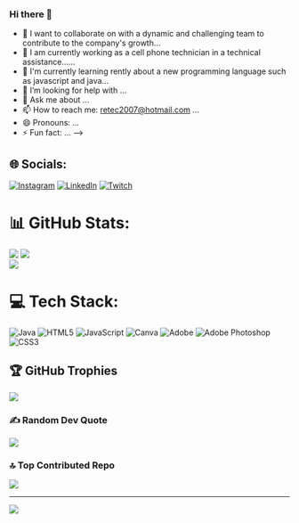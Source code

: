### Hi there 👋

- 👯 I want to collaborate on with a dynamic and challenging team to contribute to the company's growth...
- 🔭 I am currently working as a cell phone technician in a technical assistance......
- 🌱 I'm currently learning rently about a new programming language
      such as javascript and java...
- 🤔 I’m looking for help with ...
- 💬 Ask me about ...
- 📫 How to reach me: retec2007@hotmail.com ...
- 😄 Pronouns: ...
- ⚡ Fun fact: ...
-->

## 🌐 Socials:
[![Instagram](https://img.shields.io/badge/Instagram-%23E4405F.svg?logo=Instagram&logoColor=white)](https://instagram.com/https://www.instagram.com/rtek_cell/) [![LinkedIn](https://img.shields.io/badge/LinkedIn-%230077B5.svg?logo=linkedin&logoColor=white)](https://linkedin.com/in/https://www.linkedin.com/in/reginaldo-de-oliveira-souza-90a803301/) [![Twitch](https://img.shields.io/badge/Twitch-%239146FF.svg?logo=Twitch&logoColor=white)](https://twitch.tv/https://www.twitch.tv/retec07) 

# 📊 GitHub Stats:

![](https://github-readme-stats.vercel.app/api?username=reginaldotech&theme=onedark&hide_border=false&include_all_commits=false&count_private=false)
![](https://github-readme-streak-stats.herokuapp.com/?user=reginaldotech&theme=onedark&hide_border=false)<br/>
![](https://github-readme-stats.vercel.app/api/top-langs/?username=reginaldotech&theme=onedark&hide_border=false&include_all_commits=false&count_private=false&layout=compact)


# 💻 Tech Stack:
![Java](https://img.shields.io/badge/java-%23ED8B00.svg?style=for-the-badge&logo=openjdk&logoColor=white) ![HTML5](https://img.shields.io/badge/html5-%23E34F26.svg?style=for-the-badge&logo=html5&logoColor=white) ![JavaScript](https://img.shields.io/badge/javascript-%23323330.svg?style=for-the-badge&logo=javascript&logoColor=%23F7DF1E) ![Canva](https://img.shields.io/badge/Canva-%2300C4CC.svg?style=for-the-badge&logo=Canva&logoColor=white) ![Adobe](https://img.shields.io/badge/adobe-%23FF0000.svg?style=for-the-badge&logo=adobe&logoColor=white) ![Adobe Photoshop](https://img.shields.io/badge/adobe%20photoshop-%2331A8FF.svg?style=for-the-badge&logo=adobe%20photoshop&logoColor=white) ![CSS3](https://img.shields.io/badge/css3-%231572B6.svg?style=for-the-badge&logo=css3&logoColor=white)

## 🏆 GitHub Trophies
![](https://github-profile-trophy.vercel.app/?username=reginaldotech&theme=radical&no-frame=false&no-bg=true&margin-w=4)

### ✍️ Random Dev Quote
![](https://quotes-github-readme.vercel.app/api?type=horizontal&theme=radical)

### 🔝 Top Contributed Repo
![](https://github-contributor-stats.vercel.app/api?username=reginaldotech&limit=5&theme=dark&combine_all_yearly_contributions=true)

---
[![](https://visitcount.itsvg.in/api?id=reginaldotech&icon=0&color=4)](https://visitcount.itsvg.in)

<!-- Proudly created with GPRM ( https://gprm.itsvg.in ) -->

